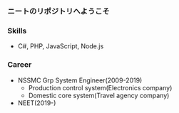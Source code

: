 ### ニートのリポジトリへようこそ

### Skills
- C#, PHP, JavaScript, Node.js

### Career
- NSSMC Grp System Engineer(2009-2019)
  - Production control system(Electronics company)
  - Domestic core system(Travel agency company)
- NEET(2019-)
